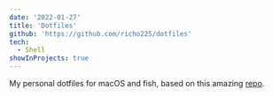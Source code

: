 ```yaml
---
date: '2022-01-27'
title: 'Dotfiles'
github: 'https://github.com/richo225/dotfiles'
tech:
  - Shell
showInProjects: true
---
```


My personal dotfiles for macOS and fish, based on this amazing [repo](https://github.com/webpro/dotfiles).
